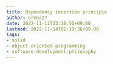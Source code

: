 ```yaml
---
title: Dependency inversion principle
author: aren227
date: 2022-11-11T22:18:56+09:00
lastmod: 2022-11-14T01:19:36+09:00
tags:
- solid
- object-oriented-programming
- software-development-philosophy
---
```

